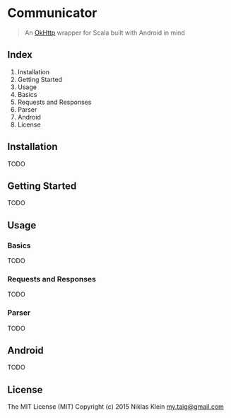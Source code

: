 # Communicator

> An [OkHttp][1] wrapper for Scala built with Android in mind

## Index

1. Installation
2. Getting Started
3. Usage
 1. Basics
 2. Requests and Responses
 3. Parser
4. Android
5. License

## Installation

TODO

## Getting Started

TODO

## Usage

### Basics

TODO

### Requests and Responses

TODO

### Parser

TODO

## Android

TODO

## License

The MIT License (MIT)
Copyright (c) 2015 Niklas Klein <my.taig@gmail.com>

[1]: http://square.github.io/okhttp/
